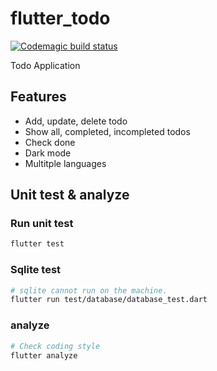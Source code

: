 # flutter_todo
[![Codemagic build status](https://api.codemagic.io/apps/5e58b67a6a3f0a1c70ec619c/5e58b67a6a3f0a1c70ec619b/status_badge.svg)](https://codemagic.io/apps/5e58b67a6a3f0a1c70ec619c/5e58b67a6a3f0a1c70ec619b/latest_build)

Todo Application

## Features

- Add, update, delete todo
- Show all, completed, incompleted todos
- Check done
- Dark mode
- Multitple languages

## Unit test & analyze

### Run unit test
```bash
flutter test
```

### Sqlite test
```bash
# sqlite cannot run on the machine.
flutter run test/database/database_test.dart 
```

### analyze
```bash
# Check coding style
flutter analyze
```
